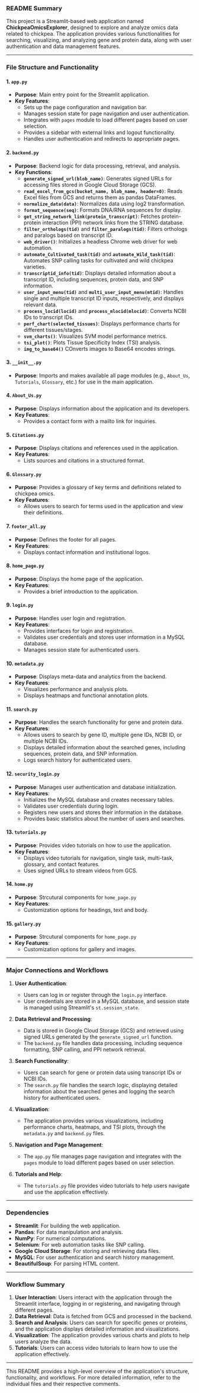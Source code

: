### README Summary

This project is a Streamlit-based web application named **ChickpeaOmicsExplorer**, designed to explore and analyze omics data related to chickpea. The application provides various functionalities for searching, visualizing, and analyzing gene and protein data, along with user authentication and data management features.

---

### **File Structure and Functionality**

#### **1. `app.py`**
- **Purpose**: Main entry point for the Streamlit application.
- **Key Features**:
  - Sets up the page configuration and navigation bar.
  - Manages session state for page navigation and user authentication.
  - Integrates with `pages` module to load different pages based on user selection.
  - Provides a sidebar with external links and logout functionality.
  - Handles user authentication and redirects to appropriate pages.

#### **2. `backend.py`**
- **Purpose**: Backend logic for data processing, retrieval, and analysis.
- **Key Functions**:
  - **`generate_signed_url(blob_name)`**: Generates signed URLs for accessing files stored in Google Cloud Storage (GCS).
  - **`read_excel_from_gcs(bucket_name, blob_name, header=0)`**: Reads Excel files from GCS and returns them as pandas DataFrames.
  - **`normalize_data(data)`**: Normalizes data using log2 transformation.
  - **`format_sequence(seq)`**: Formats DNA/RNA sequences for display.
  - **`get_string_network_link(protein_transcript)`**: Fetches protein-protein interaction (PPI) network links from the STRING database.
  - **`filter_orthologs(tid)`** and **`filter_paralogs(tid)`**: Filters orthologs and paralogs based on transcript ID.
  - **`web_driver()`**: Initializes a headless Chrome web driver for web automation.
  - **`automate_Cultivated_task(tid)`** and **`automate_Wild_task(tid)`**: Automates SNP calling tasks for cultivated and wild chickpea varieties.
  - **`transcriptid_info(tid)`**: Displays detailed information about a transcript ID, including sequences, protein data, and SNP information.
  - **`user_input_menu(tid)`** and **`multi_user_input_menu(mtid)`**: Handles single and multiple transcript ID inputs, respectively, and displays relevant data.
  - **`process_locid(locid)`** and **`process_mlocid(mlocid)`**: Converts NCBI IDs to transcript IDs.
  - **`perf_chart(selected_tissues)`**: Displays performance charts for different tissues/stages.
  - **`svm_charts()`**: Visualizes SVM model performance metrics.
  - **`tsi_plot()`**: Plots Tissue Specificity Index (TSI) analysis.
  - **`img_to_base64()`** COnverts images to Base64 encodes strings.

#### **3. `__init__.py`**
- **Purpose**: Imports and makes available all page modules (e.g., `About_Us`, `Tutorials`, `Glossary`, etc.) for use in the main application.

#### **4. `About_Us.py`**
- **Purpose**: Displays information about the application and its developers.
- **Key Features**:
  - Provides a contact form with a mailto link for inquiries.

#### **5. `Citations.py`**
- **Purpose**: Displays citations and references used in the application.
- **Key Features**:
  - Lists sources and citations in a structured format.

#### **6. `Glossary.py`**
- **Purpose**: Provides a glossary of key terms and definitions related to chickpea omics.
- **Key Features**:
  - Allows users to search for terms used in the application and view their definitions.

#### **7. `footer_all.py`**
- **Purpose**: Defines the footer for all pages.
- **Key Features**:
  - Displays contact information and institutional logos.

#### **8. `home_page.py`**
- **Purpose**: Displays the home page of the application.
- **Key Features**:
  - Provides a brief introduction to the application.

#### **9. `login.py`**
- **Purpose**: Handles user login and registration.
- **Key Features**:
  - Provides interfaces for login and registration.
  - Validates user credentials and stores user information in a MySQL database.
  - Manages session state for authenticated users.

#### **10. `metadata.py`**
- **Purpose**: Displays meta-data and analytics from the backend.
- **Key Features**:
  - Visualizes performance and analysis plots.
  - Displays heatmaps and functional annotation plots.

#### **11. `search.py`**
- **Purpose**: Handles the search functionality for gene and protein data.
- **Key Features**:
  - Allows users to search by gene ID, multiple gene IDs, NCBI ID, or multiple NCBI IDs.
  - Displays detailed information about the searched genes, including sequences, protein data, and SNP information.
  - Logs search history for authenticated users.

#### **12. `security_login.py`**
- **Purpose**: Manages user authentication and database initialization.
- **Key Features**:
  - Initializes the MySQL database and creates necessary tables.
  - Validates user credentials during login.
  - Registers new users and stores their information in the database.
  - Provides basic statistics about the number of users and searches.

#### **13. `tutorials.py`**
- **Purpose**: Provides video tutorials on how to use the application.
- **Key Features**:
  - Displays video tutorials for navigation, single task, multi-task, glossary, and contact features.
  - Uses signed URLs to stream videos from GCS.

#### **14. `home.py`**
- **Purpose**: Strcutural components for `home_page.py`
- **Key Features**:
  - Customization options for headings, text and body.

#### **15. `gallery.py`**
- **Purpose**: Strcutural components for `home_page.py`
- **Key Features**:
  - Customization options for gallery and images.

---

### **Major Connections and Workflows**

1. **User Authentication**:
   - Users can log in or register through the `login.py` interface.
   - User credentials are stored in a MySQL database, and session state is managed using Streamlit's `st.session_state`.

2. **Data Retrieval and Processing**:
   - Data is stored in Google Cloud Storage (GCS) and retrieved using signed URLs generated by the `generate_signed_url` function.
   - The `backend.py` file handles data processing, including sequence formatting, SNP calling, and PPI network retrieval.

3. **Search Functionality**:
   - Users can search for gene or protein data using transcript IDs or NCBI IDs.
   - The `search.py` file handles the search logic, displaying detailed information about the searched genes and logging the search history for authenticated users.

4. **Visualization**:
   - The application provides various visualizations, including performance charts, heatmaps, and TSI plots, through the `metadata.py` and `backend.py` files.

5. **Navigation and Page Management**:
   - The `app.py` file manages page navigation and integrates with the `pages` module to load different pages based on user selection.

6. **Tutorials and Help**:
   - The `tutorials.py` file provides video tutorials to help users navigate and use the application effectively.

---

### **Dependencies**
- **Streamlit**: For building the web application.
- **Pandas**: For data manipulation and analysis.
- **NumPy**: For numerical computations.
- **Selenium**: For web automation tasks like SNP calling.
- **Google Cloud Storage**: For storing and retrieving data files.
- **MySQL**: For user authentication and search history management.
- **BeautifulSoup**: For parsing HTML content.

---

### **Workflow Summary**
1. **User Interaction**: Users interact with the application through the Streamlit interface, logging in or registering, and navigating through different pages.
2. **Data Retrieval**: Data is fetched from GCS and processed in the backend.
3. **Search and Analysis**: Users can search for specific genes or proteins, and the application displays detailed information and visualizations.
4. **Visualization**: The application provides various charts and plots to help users analyze the data.
5. **Tutorials**: Users can access video tutorials to learn how to use the application effectively.

---

This README provides a high-level overview of the application's structure, functionality, and workflows. For more detailed information, refer to the individual files and their respective comments.
